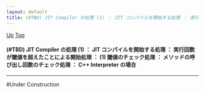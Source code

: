 ```yaml
---
layout: default
title: (#TBD) JIT Compiler の処理 (1) ： JIT コンパイルを開始する処理 ： 実行回数が閾値を超えたことによる開始処理 ： (1) 閾値のチェック処理 ： メソッドの呼び出し回数のチェック処理 ： C++ Interpreter の場合
---
```

[Up](nolR92Ajmf.html) [Top](../index.html)

#### (#TBD) JIT Compiler の処理 (1) ： JIT コンパイルを開始する処理 ： 実行回数が閾値を超えたことによる開始処理 ： (1) 閾値のチェック処理 ： メソッドの呼び出し回数のチェック処理 ： C++ Interpreter の場合

--- 
#Under Construction







